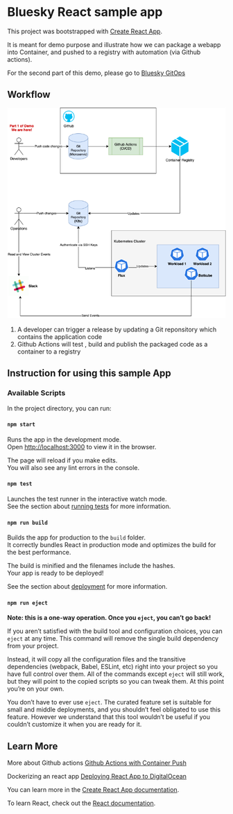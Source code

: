 # Bluesky React sample app

This project was bootstrapped with [Create React App](https://github.com/facebook/create-react-app).

It is meant for demo purpose and illustrate how we can package a webapp into Container, and pushed to a registry with automation (via Github actions).

For the second part of this demo, please go to [Bluesky GitOps](https://github.com/robincher/bluesky-gitops-demo)

## Workflow

![bluesky-wf-code.png](https://github.com/robincher/bluesky-react-sample-app/blob/master/assets/bluesky-wf-code.png?raw=true)

1. A developer can trigger a release by updating a Git reponsitory which contains the application code
2. Github Actions will test , build and publish the packaged code as a container to a registry

## Instruction for using this sample App

### Available Scripts

In the project directory, you can run:

#### `npm start`

Runs the app in the development mode.\
Open [http://localhost:3000](http://localhost:3000) to view it in the browser.

The page will reload if you make edits.\
You will also see any lint errors in the console.

#### `npm test`

Launches the test runner in the interactive watch mode.\
See the section about [running tests](https://facebook.github.io/create-react-app/docs/running-tests) for more information.

#### `npm run build`

Builds the app for production to the `build` folder.\
It correctly bundles React in production mode and optimizes the build for the best performance.

The build is minified and the filenames include the hashes.\
Your app is ready to be deployed!

See the section about [deployment](https://facebook.github.io/create-react-app/docs/deployment) for more information.

#### `npm run eject`

**Note: this is a one-way operation. Once you `eject`, you can’t go back!**

If you aren’t satisfied with the build tool and configuration choices, you can `eject` at any time. This command will remove the single build dependency from your project.

Instead, it will copy all the configuration files and the transitive dependencies (webpack, Babel, ESLint, etc) right into your project so you have full control over them. All of the commands except `eject` will still work, but they will point to the copied scripts so you can tweak them. At this point you’re on your own.

You don’t have to ever use `eject`. The curated feature set is suitable for small and middle deployments, and you shouldn’t feel obligated to use this feature. However we understand that this tool wouldn’t be useful if you couldn’t customize it when you are ready for it.

## Learn More

More about Github actions [Github Actions with Container Push](https://docs.github.com/en/packages/guides/using-github-packages-with-github-actions)

Dockerizing an react app [Deploying React App to DigitalOcean](https://dev.to/kenessajr/deploy-a-react-app-to-digitalocean-using-github-actions-and-docker-4pln)

You can learn more in the [Create React App documentation](https://facebook.github.io/create-react-app/docs/getting-started).

To learn React, check out the [React documentation](https://reactjs.org/).

